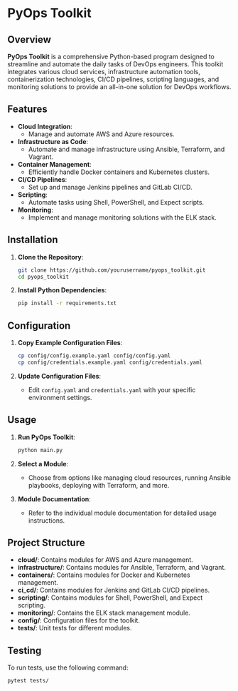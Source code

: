 # PyOps Toolkit

## Overview

**PyOps Toolkit** is a comprehensive Python-based program designed to streamline and automate the daily tasks of DevOps engineers. This toolkit integrates various cloud services, infrastructure automation tools, containerization technologies, CI/CD pipelines, scripting languages, and monitoring solutions to provide an all-in-one solution for DevOps workflows.

## Features

- **Cloud Integration**: 
  - Manage and automate AWS and Azure resources.
- **Infrastructure as Code**: 
  - Automate and manage infrastructure using Ansible, Terraform, and Vagrant.
- **Container Management**: 
  - Efficiently handle Docker containers and Kubernetes clusters.
- **CI/CD Pipelines**: 
  - Set up and manage Jenkins pipelines and GitLab CI/CD.
- **Scripting**: 
  - Automate tasks using Shell, PowerShell, and Expect scripts.
- **Monitoring**: 
  - Implement and manage monitoring solutions with the ELK stack.

## Installation

1. **Clone the Repository**:
    ```bash
    git clone https://github.com/yourusername/pyops_toolkit.git
    cd pyops_toolkit
    ```

2. **Install Python Dependencies**:
    ```bash
    pip install -r requirements.txt
    ```

## Configuration

1. **Copy Example Configuration Files**:
    ```bash
    cp config/config.example.yaml config/config.yaml
    cp config/credentials.example.yaml config/credentials.yaml
    ```

2. **Update Configuration Files**:
    - Edit `config.yaml` and `credentials.yaml` with your specific environment settings.

## Usage

1. **Run PyOps Toolkit**:
    ```bash
    python main.py
    ```

2. **Select a Module**: 
   - Choose from options like managing cloud resources, running Ansible playbooks, deploying with Terraform, and more.

3. **Module Documentation**:
   - Refer to the individual module documentation for detailed usage instructions.

## Project Structure

- **cloud/**: Contains modules for AWS and Azure management.
- **infrastructure/**: Contains modules for Ansible, Terraform, and Vagrant.
- **containers/**: Contains modules for Docker and Kubernetes management.
- **ci_cd/**: Contains modules for Jenkins and GitLab CI/CD pipelines.
- **scripting/**: Contains modules for Shell, PowerShell, and Expect scripting.
- **monitoring/**: Contains the ELK stack management module.
- **config/**: Configuration files for the toolkit.
- **tests/**: Unit tests for different modules.

## Testing

To run tests, use the following command:
```bash
pytest tests/

